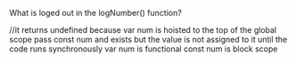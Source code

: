 What is loged out in the logNumber() function?



//it returns undefined because var num is hoisted to the top of the global scope pass const num and exists but the value is not assigned to it until the code runs synchronously
var num is functional
const num is block scope